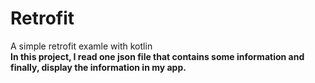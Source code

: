 # Retrofit
A simple retrofit examle with kotlin<br>
<b>In this project, I read one json file that contains some information and finally, display the information in my app.</b>
